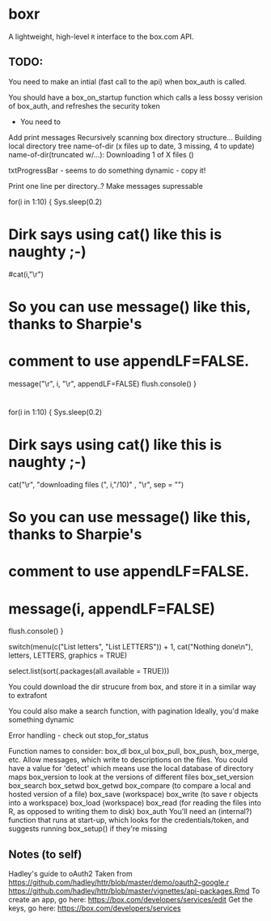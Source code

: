 

# boxr
A lightweight, high-level `R` interface to the box.com API.



## TODO:
You need to make an intial (fast call to the api) when box_auth is called.

You should have a box_on_startup function which calls a less bossy verision of box_auth, and refreshes the security token

* You need to 

Add print messages
  Recursively scanning box directory structure...
  Building local directory tree
  name-of-dir (x files up to date, 3 missing, 4 to update)
  name-of-dir(truncated w/...): Downloading 1 of X files ()

txtProgressBar - seems to do something dynamic - copy it!

Print one line per directory..?
Make messages supressable

for(i in 1:10) {
  Sys.sleep(0.2)
  # Dirk says using cat() like this is naughty ;-)
  #cat(i,"\r")
  # So you can use message() like this, thanks to Sharpie's
  # comment to use appendLF=FALSE.
  message("\r", i, "\r", appendLF=FALSE)
  flush.console()
}
# 
for(i in 1:10) {
  Sys.sleep(0.2)
  # Dirk says using cat() like this is naughty ;-)
  cat("\r", "downloading files (", i,"/10)" , "\r", sep = "")
  # So you can use message() like this, thanks to Sharpie's
  # comment to use appendLF=FALSE.
  # message(i, appendLF=FALSE)
  flush.console()
}

switch(menu(c("List letters", "List LETTERS")) + 1,
              cat("Nothing done\n"), letters, LETTERS, graphics = TRUE)

select.list(sort(.packages(all.available = TRUE)))



You could download the dir strucure from box, and store it in a similar way to extrafont

You could also make a search function, with pagination
Ideally, you'd make something dynamic

Error handling - check out stop_for_status





Function names to consider:
box_dl
box_ul
box_pull, box_push, box_merge, etc. Allow messages, which write to descriptions on the files.
    You could have a value for 'detect' which means use the local database of directory maps
box_version to look at the versions of different files
box_set_version
box_search
box_setwd
box_getwd
box_compare (to compare a local and hosted version of a file)
box_save (workspace)
box_write (to save r objects into a workspace)
box_load (workspace)
box_read (for reading the files into R, as opposed to writing them to disk)
box_auth
You'll need an (internal?) function that runs at start-up, which looks for the credentials/token, and suggests running box_setup() if they're missing





## Notes (to self)
Hadley's guide to oAuth2
Taken from https://github.com/hadley/httr/blob/master/demo/oauth2-google.r
https://github.com/hadley/httr/blob/master/vignettes/api-packages.Rmd
To create an app, go here: https://box.com/developers/services/edit
Get the keys, go here: https://box.com/developers/services

